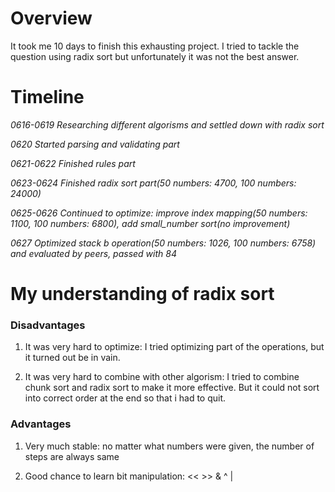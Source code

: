 # Overview
It took me 10 days to finish this exhausting project. I tried to tackle the question using radix sort but unfortunately it was not the best answer.

# Timeline

_0616-0619 Researching different algorisms and settled down with radix sort_

_0620  Started parsing and validating part_

_0621-0622 Finished rules part_

_0623-0624 Finished radix sort part(50 numbers: 4700, 100 numbers: 24000)_

_0625-0626 Continued to optimize: improve index mapping(50 numbers: 1100, 100 numbers: 6800), add small_number sort(no improvement)_

_0627 Optimized stack b operation(50 numbers: 1026, 100 numbers: 6758) and evaluated by peers, passed with 84_

# My understanding of radix sort

### Disadvantages
1. It was very hard to optimize: I tried optimizing part of the operations, but it turned out be in vain.

2. It was very hard to combine with other algorism: I tried to combine chunk sort and radix sort to make it more effective. But it could not sort into correct order at the end so that i had to quit.

### Advantages
1. Very much stable: no matter what numbers were given, the number of steps are always same

2. Good chance to learn bit manipulation: << >> & ^ |
